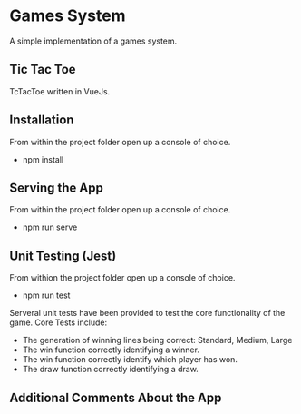 # Games System

A simple implementation of a games system.

## Tic Tac Toe

TcTacToe written in VueJs.

## Installation
From within the project folder open up a console of choice.
- npm install

## Serving the App
From within the project folder open up a console of choice.
- npm run serve

## Unit Testing (Jest)
From withion the project folder open up a console of choice.
- npm run test 

Serveral unit tests have been provided to test the core functionality of the game.
Core Tests include:
- The generation of winning lines being correct: Standard, Medium, Large
- The win function correctly identifying a winner.
- The win function correctly identify which player has won.
- The draw function correctly identifying a draw.

## Additional Comments About the App
